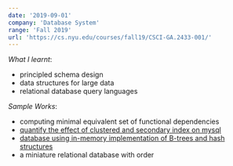 ```yaml
---
date: '2019-09-01'
company: 'Database System'
range: 'Fall 2019'
url: 'https://cs.nyu.edu/courses/fall19/CSCI-GA.2433-001/'
---
```


_What I learnt_:

- principled schema design
- data structures for large data
- relational database query languages

_Sample Works_:

- computing minimal equivalent set of functional dependencies
- [quantify the effect of clustered and secondary index on mysql](https://github.com/TakaiKinoko/SQL_Indexing_Exploration/tree/master/3_experiment_with_clustered%26secondary_index_with_mysql_from_python)
- [database using in-memory implementation of B-trees and hash structures](https://github.com/TakaiKinoko/SQL_Indexing_Exploration/tree/master/1_implement_btree%26hash)
- a miniature relational database with order
